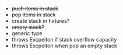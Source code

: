 - ~~push items in stack~~
- ~~pop items in stack~~
- create stack in fixtures?
- ~~empty stack?~~
- generic type
- throws Excpeiton if stack overflow capacity
- throws Excpeiton when pop an empty stack

